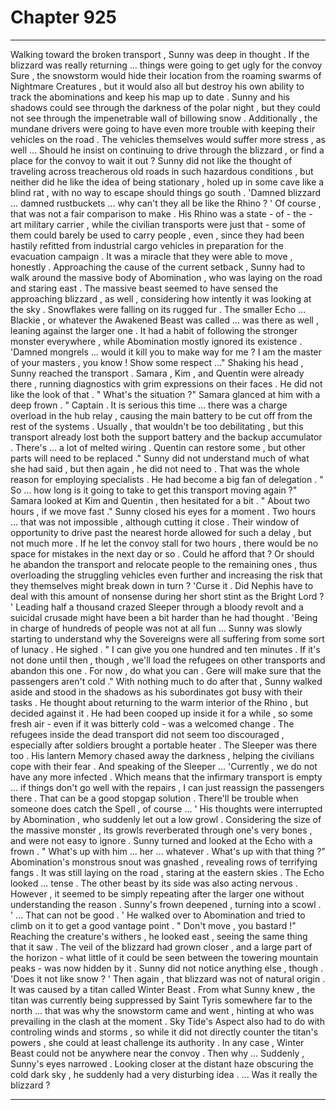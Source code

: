 
# Chapter 925


---

Walking toward the broken transport , Sunny was deep in thought . If the blizzard was really returning ... things were going to get ugly for the convoy
Sure , the snowstorm would hide their location from the roaming swarms of Nightmare Creatures , but it would also all but destroy his own ability to track the abominations and keep his map up to date . Sunny and his shadows could see through the darkness of the polar night , but they could not see through the impenetrable wall of billowing snow .
Additionally , the mundane drivers were going to have even more trouble with keeping their vehicles on the road . The vehicles themselves would suffer more stress , as well ...
Should he insist on continuing to drive through the blizzard , or find a place for the convoy to wait it out ? Sunny did not like the thought of traveling across treacherous old roads in such hazardous conditions , but neither did he like the idea of being stationary , holed up in some cave like a blind rat , with no way to escape should things go south .
'Damned blizzard ... damned rustbuckets ... why can't they all be like the Rhino ? '
Of course , that was not a fair comparison to make . His Rhino was a state - of - the - art military carrier , while the civilian transports were just that - some of them could barely be used to carry people , even , since they had been hastily refitted from industrial cargo vehicles in preparation for the evacuation campaign .
It was a miracle that they were able to move , honestly .
Approaching the cause of the current setback , Sunny had to walk around the massive body of Abomination , who was laying on the road and staring east . The massive beast seemed to have sensed the approaching blizzard , as well , considering how intently it was looking at the sky . Snowflakes were falling on its rugged fur .
The smaller Echo ... Blackie , or whatever the Awakened Beast was called ... was there as well , leaning against the larger one . It had a habit of following the stronger monster everywhere , while Abomination mostly ignored its existence .
'Damned mongrels ... would it kill you to make way for me ? I am the master of your masters , you know ! Show some respect ..."
Shaking his head , Sunny reached the transport . Samara , Kim , and Quentin were already there , running diagnostics with grim expressions on their faces .
He did not like the look of that .
" What's the situation ?"
Samara glanced at him with a deep frown .
" Captain . It is serious this time ... there was a charge overload in the hub relay , causing the main battery to be cut off from the rest of the systems . Usually , that wouldn't be too debilitating , but this transport already lost both the support battery and the backup accumulator . There's ... a lot of melted wiring . Quentin can restore some , but other parts will need to be replaced ."
Sunny did not understand much of what she had said , but then again , he did not need to . That was the whole reason for employing specialists .
He had become a big fan of delegation .
" So ... how long is it going to take to get this transport moving again ?"
Samara looked at Kim and Quentin , then hesitated for a bit .
" About two hours , if we move fast ."
Sunny closed his eyes for a moment .
Two hours ... that was not impossible , although cutting it close . Their window of opportunity to drive past the nearest horde allowed for such a delay , but not much more . If he let the convoy stall for two hours , there would be no space for mistakes in the next day or so .
Could he afford that ? Or should he abandon the transport and relocate people to the remaining ones , thus overloading the struggling vehicles even further and increasing the risk that they themselves might break down in turn ?
'Curse it . Did Nephis have to deal with this amount of nonsense during her short stint as the Bright Lord ? '
Leading half a thousand crazed Sleeper through a bloody revolt and a suicidal crusade might have been a bit harder than he had thought .
'Being in charge of hundreds of people was not at all fun ...
Sunny was slowly starting to understand why the Sovereigns were all suffering from some sort of lunacy .
He sighed .
" I can give you one hundred and ten minutes . If it's not done until then , though , we'll load the refugees on other transports and abandon this one . For now , do what you can . Gere will make sure that the passengers aren't cold ."
With nothing much to do after that , Sunny walked aside and stood in the shadows as his subordinates got busy with their tasks . He thought about returning to the warm interior of the Rhino , but decided against it . He had been cooped up inside it for a while , so some fresh air - even if it was bitterly cold - was a welcomed change .
The refugees inside the dead transport did not seem too discouraged , especially after soldiers brought a portable heater . The Sleeper was there too . His lantern Memory chased away the darkness , helping the civilians cope with their fear .
And speaking of the Sleeper ...
'Currently , we do not have any more infected . Which means that the infirmary transport is empty ... if things don't go well with the repairs , I can just reassign the passengers there . That can be a good stopgap solution . There'll be trouble when someone does catch the Spell , of course ... '
His thoughts were interrupted by Abomination , who suddenly let out a low growl . Considering the size of the massive monster , its growls reverberated through one's very bones , and were not easy to ignore .
Sunny turned and looked at the Echo with a frown .
" What's up with him ... her ... whatever . What's up with that thing ?"
Abomination's monstrous snout was gnashed , revealing rows of terrifying fangs . It was still laying on the road , staring at the eastern skies . The Echo looked ... tense .
The other beast by its side was also acting nervous . However , it seemed to be simply repeating after the larger one without understanding the reason . Sunny's frown deepened , turning into a scowl .
' ... That can not be good . '
He walked over to Abomination and tried to climb on it to get a good vantage point .
" Don't move , you bastard !"
Reaching the creature's withers , he looked east , seeing the same thing that it saw .
The veil of the blizzard had grown closer , and a large part of the horizon - what little of it could be seen between the towering mountain peaks - was now hidden by it . Sunny did not notice anything else , though .
'Does it not like snow ? '
Then again , that blizzard was not of natural origin . It was caused by a titan called Winter Beast . From what Sunny knew , the titan was currently being suppressed by Saint Tyris somewhere far to the north ... that was why the snowstorm came and went , hinting at who was prevailing in the clash at the moment .
Sky Tide's Aspect also had to do with controling winds and storms , so while it did not directly counter the titan's powers , she could at least challenge its authority .
In any case , Winter Beast could not be anywhere near the convoy .
Then why ...
Suddenly , Sunny's eyes narrowed .
Looking closer at the distant haze obscuring the cold dark sky , he suddenly had a very disturbing idea .
... Was it really the blizzard ?

---

